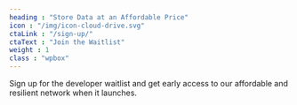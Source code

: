 ```yaml
---
heading : "Store Data at an Affordable Price"
icon : "/img/icon-cloud-drive.svg"
ctaLink : "/sign-up/"
ctaText : "Join the Waitlist"
weight : 1
class : "wpbox"
---
```

Sign up for the developer waitlist and get early access to our affordable and resilient network when it launches.


